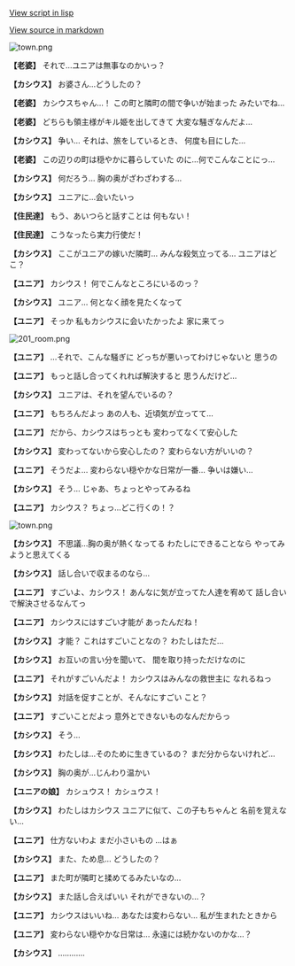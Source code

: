 [View script in lisp](../scripts/210112020.txt)

[View source in markdown](210112020.md)

![town.png](../images/backgrounds/town.png)

**【老婆】**
それで…ユニアは無事なのかいっ？

**【カシウス】**
お婆さん…どうしたの？

**【老婆】**
カシウスちゃん…！
この町と隣町の間で争いが始まった
みたいでね…

**【老婆】**
どちらも領主様がキル姫を出してきて
大変な騒ぎなんだよ…

**【カシウス】**
争い…
それは、旅をしているとき、
何度も目にした…

**【老婆】**
この辺りの町は穏やかに暮らしていた
のに…何でこんなことにっ…

**【カシウス】**
何だろう…
胸の奥がざわざわする…

**【カシウス】**
ユニアに…会いたいっ

**【住民達】**
もう、あいつらと話すことは
何もない！

**【住民達】**
こうなったら実力行使だ！

**【カシウス】**
ここがユニアの嫁いだ隣町…
みんな殺気立ってる…
ユニアはどこ？

**【ユニア】**
カシウス！
何でこんなところにいるのっ？

**【カシウス】**
ユニア…
何となく顔を見たくなって

**【ユニア】**
そっか
私もカシウスに会いたかったよ
家に来てっ

![201_room.png](../images/backgrounds/201_room.png)

**【ユニア】**
…それで、こんな騒ぎに
どっちが悪いってわけじゃないと
思うの

**【ユニア】**
もっと話し合ってくれれば解決すると
思うんだけど…

**【カシウス】**
ユニアは、それを望んでいるの？

**【ユニア】**
もちろんだよっ
あの人も、近頃気が立ってて…

**【ユニア】**
だから、カシウスはちっとも
変わってなくて安心した

**【カシウス】**
変わってないから安心したの？
変わらない方がいいの？

**【ユニア】**
そうだよ…
変わらない穏やかな日常が一番…
争いは嫌い…

**【カシウス】**
そう…
じゃあ、ちょっとやってみるね

**【ユニア】**
カシウス？
ちょっ…どこ行くの！？

![town.png](../images/backgrounds/town.png)

**【カシウス】**
不思議…胸の奥が熱くなってる
わたしにできることなら
やってみようと思えてくる

**【カシウス】**
話し合いで収まるのなら…

**【ユニア】**
すごいよ、カシウス！
あんなに気が立ってた人達を宥めて
話し合いで解決させるなんてっ

**【ユニア】**
カシウスにはすごい才能が
あったんだね！

**【カシウス】**
才能？
これはすごいことなの？
わたしはただ…

**【カシウス】**
お互いの言い分を聞いて、
間を取り持っただけなのに

**【ユニア】**
それがすごいんだよ！
カシウスはみんなの救世主に
なれるねっ

**【カシウス】**
対話を促すことが、そんなにすごい
こと？

**【ユニア】**
すごいことだよっ
意外とできないものなんだからっ

**【カシウス】**
そう…

**【カシウス】**
わたしは…そのために生きているの？
まだ分からないけれど…

**【カシウス】**
胸の奥が…じんわり温かい

**【ユニアの娘】**
カシュウス！
カシュウス！

**【カシウス】**
わたしはカシウス
ユニアに似て、この子もちゃんと
名前を覚えない…

**【ユニア】**
仕方ないわよ
まだ小さいもの
…はぁ

**【カシウス】**
また、ため息…
どうしたの？

**【ユニア】**
また町が隣町と揉めてるみたいなの…

**【カシウス】**
また話し合えばいい
それができないの…？

**【ユニア】**
カシウスはいいね…
あなたは変わらない…
私が生まれたときから

**【ユニア】**
変わらない穏やかな日常は…
永遠には続かないのかな…？

**【カシウス】**
…………